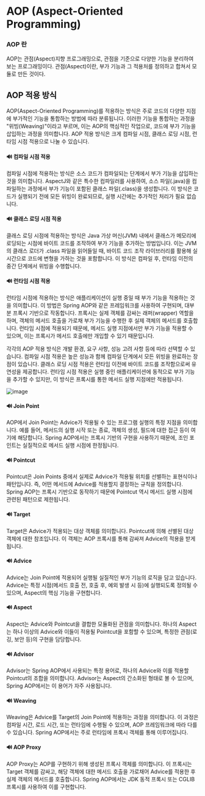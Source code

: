 
# AOP (Aspect-Oriented Programming)

### AOP 란
AOP는 관점(Aspect)지향 프로그래밍으로, 관점을 기준으로 다양한 기능을 분리하여 보는 프로그래밍이다. 관점(Aspect)이란, 부가 기능과 그 적용처를 정의하고 합쳐서 모듈로 만든 것이다.

## AOP 적용 방식
AOP(Aspect-Oriented Programming)를 적용하는 방식은 주로 코드의 다양한 지점에 부가적인 기능을 통합하는 방법에 따라 분류됩니다. 이러한 기능을 통합하는 과정을 "위빙(Weaving)"이라고 부르며, 이는 AOP의 핵심적인 작업으로, 코드에 부가 기능을 삽입하는 과정을 의미합니다. AOP 적용 방식은 크게 컴파일 시점, 클래스 로딩 시점, 런타임 시점 적용으로 나눌 수 있습니다.

#### 🔊 컴파일 시점 적용
컴파일 시점에 적용하는 방식은 소스 코드가 컴파일되는 단계에서 부가 기능을 삽입하는 것을 의미합니다. AspectJ와 같은 특수한 컴파일러를 사용하여, 소스 파일(.java)을 컴파일하는 과정에서 부가 기능이 포함된 클래스 파일(.class)을 생성합니다. 이 방식은 코드가 실행되기 전에 모든 위빙이 완료되므로, 실행 시간에는 추가적인 처리가 필요 없습니다.

#### 🔊 클래스 로딩 시점 적용
클래스 로딩 시점에 적용하는 방식은 Java 가상 머신(JVM) 내에서 클래스가 메모리에 로딩되는 시점에 바이트 코드를 조작하여 부가 기능을 추가하는 방법입니다. 이는 JVM의 클래스 로더가 .class 파일을 읽어들일 때, 바이트 코드 조작 라이브러리를 활용해 실시간으로 코드에 변형을 가하는 것을 포함합니다. 이 방식은 컴파일 후, 런타임 이전의 중간 단계에서 위빙을 수행합니다.

#### 🔊 런타임 시점 적용
런타임 시점에 적용하는 방식은 애플리케이션이 실행 중일 때 부가 기능을 적용하는 것을 의미합니다. 이 방법은 Spring AOP와 같은 프레임워크를 사용하여 구현되며, 대부분 프록시 기반으로 작동합니다. 프록시는 실제 객체를 감싸는 래퍼(wrapper) 역할을 하며, 객체의 메서드 호출을 가로채 부가 기능을 수행한 후 실제 객체의 메서드를 호출합니다. 런타임 시점에 적용되기 때문에, 메서드 실행 지점에서만 부가 기능을 적용할 수 있으며, 이는 프록시가 메서드 호출에만 개입할 수 있기 때문입니다.

각각의 AOP 적용 방식은 개발 환경, 요구 사항, 성능 고려 사항 등에 따라 선택할 수 있습니다. 컴파일 시점 적용은 높은 성능과 함께 컴파일 단계에서 모든 위빙을 완료하는 장점이 있습니다. 클래스 로딩 시점 적용은 런타임 이전에 바이트 코드를 조작함으로써 유연성을 제공합니다. 런타임 시점 적용은 실행 중인 애플리케이션에 동적으로 부가 기능을 추가할 수 있지만, 이 방식은 프록시를 통한 메서드 실행 지점에만 적용됩니다.

![image](https://github.com/soobinJung/Spring-AOP/assets/66097044/bb261c8b-8e34-4807-b2c6-352b63674826)

#### 🔊 Join Point
AOP에서 Join Point는 Advice가 적용될 수 있는 프로그램 실행의 특정 지점을 의미합니다. 예를 들어, 메서드의 실행 시작 또는 종료, 객체의 생성, 필드에 대한 접근 등이 여기에 해당합니다. Spring AOP에서는 프록시 기반의 구현을 사용하기 때문에, 조인 포인트는 실질적으로 메서드 실행 시점에 한정됩니다.

#### 🔊 Pointcut
Pointcut은 Join Points 중에서 실제로 Advice가 적용될 위치를 선별하는 표현식이나 패턴입니다. 즉, 어떤 메서드에 Advice를 적용할지 결정하는 규칙을 정의합니다. Spring AOP는 프록시 기반으로 동작하기 때문에 Pointcut 역시 메서드 실행 시점에 관련된 패턴으로 제한됩니다.

#### 🔊 Target
Target은 Advice가 적용되는 대상 객체를 의미합니다. Pointcut에 의해 선별된 대상 객체에 대한 참조입니다. 이 객체는 AOP 프록시를 통해 감싸져 Advice의 적용을 받게 됩니다.

#### 🔊 Advice
Advice는 Join Point에 적용되어 실행될 실질적인 부가 기능의 로직을 담고 있습니다. Advice는 특정 시점(메서드 호출 전, 호출 후, 예외 발생 시 등)에 실행되도록 정의될 수 있으며, Aspect의 핵심 기능을 구현합니다.

#### 🔊 Aspect
Aspect는 Advice와 Pointcut을 결합한 모듈화된 관점을 의미합니다. 하나의 Aspect는 하나 이상의 Advice와 이들이 적용될 Pointcut을 포함할 수 있으며, 특정한 관점(로깅, 보안 등)의 구현을 담당합니다.

#### 🔊 Advisor
Advisor는 Spring AOP에서 사용되는 특정 용어로, 하나의 Advice와 이를 적용할 Pointcut의 조합을 의미합니다. Advisor는 Aspect의 간소화된 형태로 볼 수 있으며, Spring AOP에서는 이 용어가 자주 사용됩니다.

#### 🔊 Weaving
Weaving은 Advice를 Target의 Join Point에 적용하는 과정을 의미합니다. 이 과정은 컴파일 시간, 로드 시간, 또는 런타임에 수행될 수 있으며, AOP 프레임워크에 따라 다를 수 있습니다. Spring AOP에서는 주로 런타임에 프록시 객체를 통해 이루어집니다.

#### 🔊 AOP Proxy
AOP Proxy는 AOP를 구현하기 위해 생성된 프록시 객체를 의미합니다. 이 프록시는 Target 객체를 감싸고, 해당 객체에 대한 메서드 호출을 가로채어 Advice를 적용한 후 실제 객체의 메서드를 호출합니다. Spring AOP에서는 JDK 동적 프록시 또는 CGLIB 프록시를 사용하여 이를 구현합니다.
